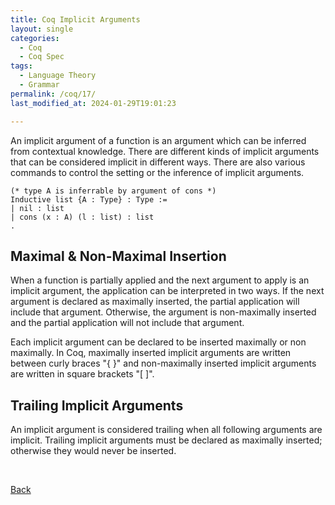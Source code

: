 ```yaml
---
title: Coq Implicit Arguments
layout: single
categories:
  - Coq
  - Coq Spec
tags:
  - Language Theory
  - Grammar
permalink: /coq/17/
last_modified_at: 2024-01-29T19:01:23

---
```


An implicit argument of a function is an argument which can be inferred from contextual knowledge.
There are different kinds of implicit arguments that can be considered implicit in different ways.
There are also various commands to control the setting or the inference of implicit arguments.

```coq
(* type A is inferrable by argument of cons *)
Inductive list {A : Type} : Type :=
| nil : list
| cons (x : A) (l : list) : list
.
```

## Maximal & Non-Maximal Insertion

When a function is partially applied and the next argument to apply is an implicit argument, the application can be interpreted in two ways.
If the next argument is declared as maximally inserted,
the partial application will include that argument.
Otherwise, the argument is non-maximally inserted and the partial application will not include that argument.

Each implicit argument can be declared to be inserted maximally or non maximally.
In Coq, maximally inserted implicit arguments are written between curly braces "{ }" and non-maximally inserted implicit arguments are written in square brackets "[ ]".

## Trailing Implicit Arguments

An implicit argument is considered trailing when all following arguments are implicit.
Trailing implicit arguments must be declared as maximally inserted;
otherwise they would never be inserted.

<br>

[Back](/coq/)